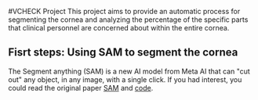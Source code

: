 #VCHECK Project
This project aims to provide an automatic process for segmenting the cornea and analyzing the percentage of the specific parts that clinical personnel are concerned about within the entire cornea.

## Fisrt steps: Using SAM to segment the cornea
The Segment anything (SAM) is a new AI model from Meta AI that can "cut out" any object, in any image, with a single click.
If you had interest, you could read the original paper [SAM](https://arxiv.org/pdf/2304.02643) and [code](https://github.com/facebookresearch/segment-anything).
